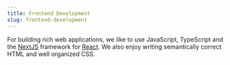 ```yaml
---
title: Frontend Development
slug: frontend-development
---
```

For building rich web applications, we like to use JavaScript, TypeScript and the [NextJS]() framework for [React](). We also enjoy writing semantically correct HTML and well organized CSS.
